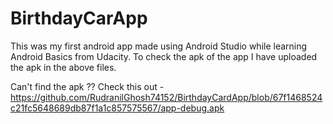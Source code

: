 # BirthdayCarApp
This was my first android app made using Android Studio while learning Android Basics from Udacity.
To check the apk of the app I have uploaded the apk in the above files.


Can't find the apk ?? Check this out - https://github.com/RudranilGhosh74152/BirthdayCardApp/blob/67f1468524c21fc5648689db87f1a1c857575567/app-debug.apk
